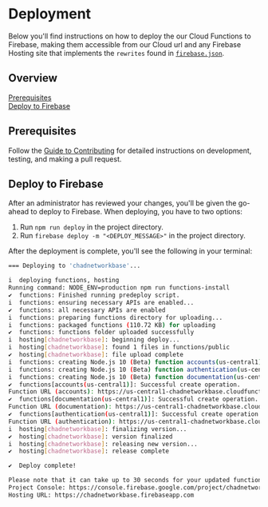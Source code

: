 # Deployment

Below you'll find instructions on how to deploy the our Cloud Functions to Firebase,
making them accessible from our Cloud url and any Firebase Hosting site that
implements the `rewrites` found in [`firebase.json`](firebase.json).

## Overview

[Prerequisites](#prerequisites)  
[Deploy to Firebase](#deploy-to-firebase)  

## Prerequisites

Follow the [Guide to Contributing](CONTRIBUTING.md) for detailed instructions on
development, testing, and making a pull request.

## Deploy to Firebase

After an administrator has reviewed your changes, you'll be given the go-ahead
to deploy to Firebase. When deploying, you have to two options:

1. Run `npm run deploy` in the project directory.
2. Run `firebase deploy -m "<DEPLOY_MESSAGE>"` in the project directory.

After the deployment is complete, you'll see the following in your terminal:

```bash
=== Deploying to 'chadnetworkbase'...

i  deploying functions, hosting
Running command: NODE_ENV=production npm run functions-install
✔  functions: Finished running predeploy script.
i  functions: ensuring necessary APIs are enabled...
✔  functions: all necessary APIs are enabled
i  functions: preparing functions directory for uploading...
i  functions: packaged functions (110.72 KB) for uploading
✔  functions: functions folder uploaded successfully
i  hosting[chadnetworkbase]: beginning deploy...
i  hosting[chadnetworkbase]: found 1 files in functions/public
✔  hosting[chadnetworkbase]: file upload complete
i  functions: creating Node.js 10 (Beta) function accounts(us-central1)...
i  functions: creating Node.js 10 (Beta) function authentication(us-central1)...
i  functions: creating Node.js 10 (Beta) function documentation(us-central1)...
✔  functions[accounts(us-central1)]: Successful create operation. 
Function URL (accounts): https://us-central1-chadnetworkbase.cloudfunctions.net/accounts
✔  functions[documentation(us-central1)]: Successful create operation. 
Function URL (documentation): https://us-central1-chadnetworkbase.cloudfunctions.net/documentation
✔  functions[authentication(us-central1)]: Successful create operation. 
Function URL (authentication): https://us-central1-chadnetworkbase.cloudfunctions.net/authentication
i  hosting[chadnetworkbase]: finalizing version...
✔  hosting[chadnetworkbase]: version finalized
i  hosting[chadnetworkbase]: releasing new version...
✔  hosting[chadnetworkbase]: release complete

✔  Deploy complete!

Please note that it can take up to 30 seconds for your updated functions to propagate.
Project Console: https://console.firebase.google.com/project/chadnetworkbase/overview
Hosting URL: https://chadnetworkbase.firebaseapp.com
```
